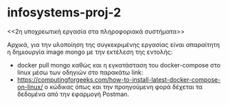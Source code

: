 # infosystems-proj-2
<<2η υποχρεωτική εργασία στα πληροφοριακά συστήματα>>

Αρχικά, για την υλοποίηση της συγκεκριμένης εργασίας είναι απαραίτητη η δημιουργία image mongo με την εκτέλεση της εντολής:
- docker pull mongo
καθώς και η εγκατάσταση του docker-compose στο linux μέσω των οδηγιών στο παρακάτω link:
- https://computingforgeeks.com/how-to-install-latest-docker-compose-on-linux/
ο κώδικας όπως και την προηγούμενη φορά δέχεται τα δεδομένα από την εφαρμογή Postman.
